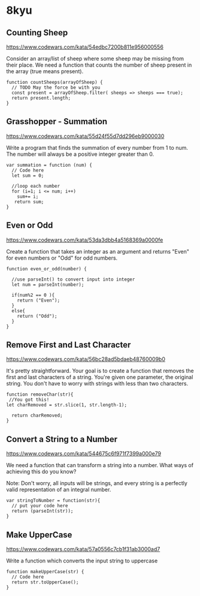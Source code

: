 # 8kyu

## Counting Sheep

https://www.codewars.com/kata/54edbc7200b811e956000556

Consider an array/list of sheep where some sheep may be missing from their place. We need a function that counts the number of sheep present in the array (true means present).

```JS
function countSheeps(arrayOfSheep) {
  // TODO May the force be with you
  const present = arrayOfSheep.filter( sheeps => sheeps === true);
  return present.length; 
}
```
## Grasshopper - Summation

https://www.codewars.com/kata/55d24f55d7dd296eb9000030

Write a program that finds the summation of every number from 1 to num. The number will always be a positive integer greater than 0.

```JS
var summation = function (num) {
  // Code here
  let sum = 0;
  
  //loop each number
  for (i=1; i <= num; i++)
    sum+= i;
   return sum;
}
```
## Even or Odd

https://www.codewars.com/kata/53da3dbb4a5168369a0000fe

Create a function that takes an integer as an argument and returns "Even" for even numbers or "Odd" for odd numbers.

```JS
function even_or_odd(number) {
  
  //use parseInt() to convert input into integer
  let num = parseInt(number);
  
  if(num%2 == 0 ){
    return ("Even");
  }
  else{
    return ("Odd");
  } 
}

```
## Remove First and Last Character

https://www.codewars.com/kata/56bc28ad5bdaeb48760009b0

It's pretty straightforward. Your goal is to create a function that removes the first and last characters of a string. You're given one parameter, the original string. You don't have to worry with strings with less than two characters.

```JS
function removeChar(str){
 //You got this!
let charRemoved = str.slice(1, str.length-1);

  return charRemoved;
}

```
## Convert a String to a Number

https://www.codewars.com/kata/544675c6f971f7399a000e79

We need a function that can transform a string into a number. What ways of achieving this do you know?

Note: Don't worry, all inputs will be strings, and every string is a perfectly valid representation of an integral number.

```JS
var stringToNumber = function(str){
  // put your code here
  return (parseInt(str));
}

```
## Make UpperCase

https://www.codewars.com/kata/57a0556c7cb1f31ab3000ad7

Write a function which converts the input string to uppercase

```JS
function makeUpperCase(str) {
  // Code here
  return str.toUpperCase();
}
```